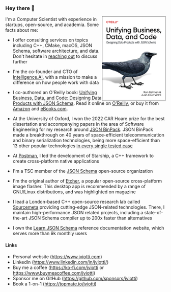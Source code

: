 ### Hey there 👋

[<img src="cover.png" align="right" width="200">](https://learning.oreilly.com/library/view/unifying-business-data/9781098144999/)

I'm a Computer Scientist with experience in startups, open-source,
and academia. Some facts about me: 

- I offer consulting services on topics including C++,
  CMake, macOS, JSON Schema, software architecture, and data. Don't hesitate in
  [reaching out](mailto:jv@jviotti.com) to discuss further

- I'm the co-founder and CTO of [Intelligence.AI](https://www.intelligence.ai), with a mission
  to make a difference on how people work with data

- I co-authored an O'Reilly book: [Unifying Business, Data, and Code: Designing
  Data Products with JSON
  Schema](https://learning.oreilly.com/library/view/unifying-business-data/9781098144999/).
  Read it online on
  [O'Reilly](https://learning.oreilly.com/library/view/unifying-business-data/9781098144999/),
  or buy it from [Amazon](https://www.amazon.com/_/dp/1098145003) and
  [eBooks.com](https://www.ebooks.com/search/?term=9781098145002&affid=OMI5374258).

- At the University of Oxford, I won the 2022 CAR Hoare prize for the best
  dissertation and accompanying papers in the area of Software Engineering for
  my research around [JSON BinPack](https://jsonbinpack.sourcemeta.com). JSON BinPack
  made a breakthrough on 40 years of space-efficient telecommunication and
  binary serialization technologies, being more space-efficient than 13 other
  popular technologies [in every single tested
  case](https://arxiv.org/abs/2211.12799)

- At [Postman](https://www.postman.com), I led the development of Starship, a
  C++ framework to create cross-platform native applications

- I'm a TSC member of the [JSON Schema](https://json-schema.org) open-source organization

- I'm the original author of [Etcher](https://www.balena.io/etcher/), a popular
  open-source cross-platform image flasher. This desktop app is recommended by
  a range of GNU/Linux distributions, and was highlighted on magazine

- I lead a London-based C++ open-source research lab called
  [Sourcemeta](https://www.sourcemeta.com) providing cutting-edge JSON-related
  technologies. There, I maintain high-performance JSON related projects,
  including a state-of-the-art JSON Schema compiler up to 200x faster than
  alternatives

- I own the [Learn JSON Schema](https://www.learnjsonschema.com/) reference
  documentation website, which serves more than 9k monthly users

#### Links

- Personal website (https://www.jviotti.com)
- LinkedIn (https://www.linkedin.com/in/jviotti/)
- Buy me a coffee (https://ko-fi.com/jviotti or https://www.buymeacoffee.com/jviotti)
- Sponsor me on GitHub (https://github.com/sponsors/jviotti)
- Book a 1-on-1 (https://topmate.io/jviotti)
